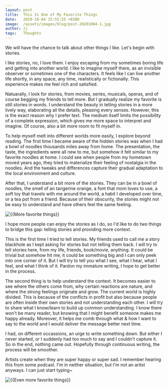 ```yaml
---
layout: post
title:  This Is One of My Favorite Things
date:   2020-10-04 15:55:55 +0300
image:  /assets/images/blog/post-20201004-1.jpg
author: zj
tags:   Thoughts
---
```


We will have the chance to talk about other things I like. Let's begin with stories.

I like stories, no, I love them. I enjoy escaping from my sometimes boring life and getting into another world. I like to imagine myself there, as an invisible observer or sometimes one of the characters. It feels like I can live another life shortly, in any space, any time, realistically or fictionally. This experience makes me feel rich and satisfied.

Natuarally, I look for stories, from movies, series, musicals, operas, and of course begging my friends to tell more. But I gradually realize my favorite is still stories in words. I understand the beauty in telling stories in a more lively way, elaborating all the details, pleasing every senses. However, this is the exact reason why I prefer text. The medium itself limits the possibility of a complete expression, which gives me more space to interpret and imagine. Of course, also a bit more room to fit myself in.

To help myself melt into different worlds more easily, I explore beyond reading. The first time I became aware of the hidden stories was when I had a bowl of noodles thousands miles away from home. The presentation, the taste, the ingredients were all new to me, but somehow it felt similar to my favorite noodles at home. I could see when people from my hometown moved years ago, they tried to materialize their feeling of nostalgia in the noodles. And the tweaks and differences capture their gradual adaptation to the local environment and culture.

After that, I understand a bit more of the stories. They can be in a bowl of noodles, the smell of an tangerine orange, a font that mom loves to use, a soft toy that travels with me around the world, a habit I developed over time, or a tea pot from a friend. Because of their obscurity, the stories might not be easy to understand and have others feel the same feeling. 

<img src="{{/assets/images/blog/post-20201004-2.jpg }}" class="img-fluid rounded float-left mr-5 mb-4" alt="{{More favorite things}}">

I hope more people can enjoy the stories as I do, so I'd like to do two things to bridge this gap: telling stories and providing more context. 

This is the first time I tried to tell stories. My friends used to call me a story blackhole as I kept asking for stories but not telling them back. I will try to tell stories here, from my life, friends, book/movie, anything. It could be trivial but somehow hit me; it could be something big and I can only peek into one corner of it. But I will try to tell you what I see, what I hear, what I feel, and what I think of it. Pardon my immature writing, I hope to get better in the process.

The second thing is to help understand the context. It becomes easier to see where the others come from, why certain reactions are nature, and where the strong feelings originate and grow. The current world is highly divided. This is because of the conflicts in profit but also because people are often inside their own stories and not understanding each other. I will try to share what I know/learn to build up common understanding. I know there won't be many reader, but knowing that I might benefit someone makes me happy already. Moreover, it helps me comb through what & how I want to say to the world and I would deliver the message better next time.

I had, on different occassions, an urge to write something down. But either I never started, or I suddenly had too much to say and I couldn't capture it. So in the end, nothing came out. Hopefully through continuous writing, the process will be smoother.

Artists create when they are super happy or super sad. I remember hearing this from some podcast. I'm in neither situation, but I'm not an aritst anyways. I can just start typing~ 

<img src="{{/assets/images/blog/post-20201004-3.jpg }}" class="img-fluid rounded float-left mr-5 mb-4" alt="{{Even more favorite things}}">

